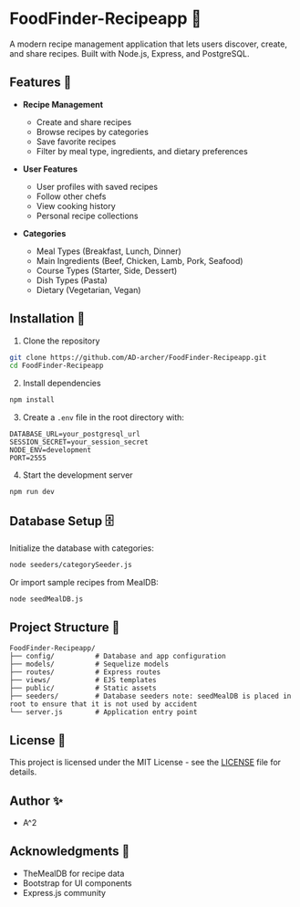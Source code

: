 # FoodFinder-Recipeapp 🍳

A modern recipe management application that lets users discover, create, and share recipes. Built with Node.js, Express, and PostgreSQL.

## Features 🌟

- **Recipe Management**
  - Create and share recipes
  - Browse recipes by categories
  - Save favorite recipes
  - Filter by meal type, ingredients, and dietary preferences

- **User Features**
  - User profiles with saved recipes
  - Follow other chefs
  - View cooking history
  - Personal recipe collections

- **Categories**
  - Meal Types (Breakfast, Lunch, Dinner)
  - Main Ingredients (Beef, Chicken, Lamb, Pork, Seafood)
  - Course Types (Starter, Side, Dessert)
  - Dish Types (Pasta)
  - Dietary (Vegetarian, Vegan)

## Installation 🚀

1. Clone the repository
```bash
git clone https://github.com/AD-archer/FoodFinder-Recipeapp.git
cd FoodFinder-Recipeapp
```

2. Install dependencies
```bash
npm install
```

3. Create a `.env` file in the root directory with:
```plaintext
DATABASE_URL=your_postgresql_url
SESSION_SECRET=your_session_secret
NODE_ENV=development
PORT=2555
```

4. Start the development server
```bash
npm run dev
```

## Database Setup 🗄️

Initialize the database with categories:
```bash
node seeders/categorySeeder.js
```

Or import sample recipes from MealDB:
```bash
node seedMealDB.js
```

## Project Structure 📁
```plaintext
FoodFinder-Recipeapp/
├── config/          # Database and app configuration
├── models/          # Sequelize models
├── routes/          # Express routes
├── views/           # EJS templates
├── public/          # Static assets
├── seeders/         # Database seeders note: seedMealDB is placed in root to ensure that it is not used by accident 
└── server.js        # Application entry point
```

## License 📝

This project is licensed under the MIT License - see the [LICENSE](LICENSE) file for details.

## Author ✨

- A^2

## Acknowledgments 🙏

- TheMealDB for recipe data
- Bootstrap for UI components
- Express.js community
